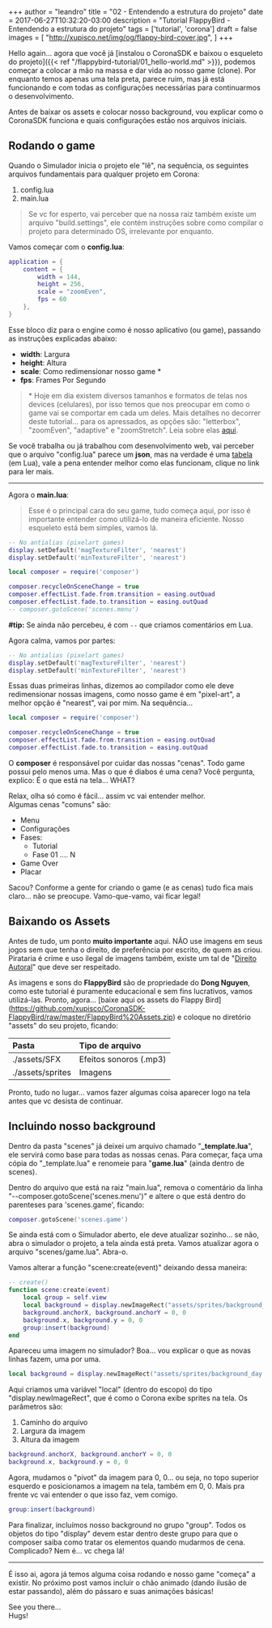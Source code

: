 +++
author = "leandro"
title = "02 - Entendendo a estrutura do projeto"
date = 2017-06-27T10:32:20-03:00
description = "Tutorial FlappyBird - Entendendo a estrutura do projeto"
tags = ['tutorial', 'corona']
draft = false
images = [
    "http://xupisco.net/img/og/flappy-bird-cover.jpg",
]
+++

Hello again... agora que você já [instalou o CoronaSDK e baixou o esqueleto do projeto]({{< ref "/flappybird-tutorial/01_hello-world.md" >}}), podemos começar a colocar a mão na massa e dar vida ao nosso game (clone). Por enquanto temos apenas uma tela preta, parece ruim, mas já está funcionando e com todas as configurações necessárias para continuarmos o desenvolvimento.

Antes de baixar os assets e colocar nosso background, vou explicar como o CoronaSDK funciona e quais configurações estão nos arquivos iniciais.

## Rodando o game ##
Quando o Simulador inicia o projeto ele "lê", na sequência, os seguintes arquivos fundamentais para qualquer projeto em Corona:

1. config.lua
2. main.lua

> Se vc for esperto, vai perceber que na nossa raiz também existe um arquivo "build.settings", ele contém instruções sobre como compilar o projeto para determinado OS, irrelevante por enquanto.

Vamos começar com o **config.lua**:

```lua
application = {
	content = {
		width = 144,
		height = 256,
		scale = "zoomEven",
		fps = 60
	},
}
```

Esse bloco diz para o engine como é nosso aplicativo (ou game), passando as instruções explicadas abaixo:

 - **width**: Largura
 - **height**: Altura
 - **scale**: Como redimensionar nosso game *
 - **fps**: Frames Por Segundo

>\* Hoje em dia existem diversos tamanhos e formatos de telas nos devices (celulares), por isso temos que nos preocupar em como o game vai se comportar em cada um deles. Mais detalhes no decorrer deste tutorial... para os apressados, as opções são: "letterbox", "zoomEven", "adaptive" e "zoomStretch". Leia sobre elas [aqui](https://docs.coronalabs.com/guide/basics/configSettings/#scale).

Se você trabalha ou já trabalhou com desenvolvimento web, vai perceber que o arquivo "config.lua" parece um **json**, mas na verdade é uma [tabela](https://www.lua.org/pil/2.5.html) (em Lua), vale a pena entender melhor como elas funcionam, clique no link para ler mais.

---

Agora o **main.lua**:

> Esse é o principal cara do seu game, tudo começa aqui, por isso é importante entender como utilizá-lo de maneira eficiente. Nosso esqueleto está bem simples, vamos lá.

```lua
-- No antialias (pixelart games)
display.setDefault('magTextureFilter', 'nearest')
display.setDefault('minTextureFilter', 'nearest')

local composer = require('composer')

composer.recycleOnSceneChange = true
composer.effectList.fade.from.transition = easing.outQuad
composer.effectList.fade.to.transition = easing.outQuad
-- composer.gotoScene('scenes.menu')
```

**#tip:** Se ainda não percebeu, é com ```--``` que criamos comentários em Lua.

Agora calma, vamos por partes:  

```lua
-- No antialias (pixelart games)
display.setDefault('magTextureFilter', 'nearest')
display.setDefault('minTextureFilter', 'nearest')
```
Essas duas primeiras linhas, dizemos ao compilador como ele deve redimensionar nossas imagens, como nosso game é em "pixel-art", a melhor opção é "nearest", vai por mim. Na sequência...

```lua
local composer = require('composer')

composer.recycleOnSceneChange = true
composer.effectList.fade.from.transition = easing.outQuad
composer.effectList.fade.to.transition = easing.outQuad
```

O **composer** é responsável por cuidar das nossas "cenas". Todo game possui pelo menos uma. Mas o que é diabos é uma cena? Você pergunta, explico: É o que está na tela... WHAT?

Relax, olha só como é fácil... assim vc vai entender melhor.  
Algumas cenas "comuns" são:

 - Menu
 - Configurações
 - Fases:
    - Tutorial
    - Fase 01 .... N
 - Game Over
 - Placar

Sacou? Conforme a gente for criando o game (e as cenas) tudo fica mais claro... não se preocupe. Vamo-que-vamo, vai ficar legal!

## Baixando os Assets ##

Antes de tudo, um ponto **muito importante** aqui. NÃO use imagens em seus jogos sem que tenha o direito, de preferência por escrito, de quem as criou. Pirataria é crime e uso ilegal de imagens também, existe um tal de "[Direito Autoral](https://pt.wikipedia.org/wiki/Direito_autoral)" que deve ser respeitado.

As imagens e sons do **FlappyBird** são de propriedade do **Dong Nguyen**, como este tutorial é puramente educacional e sem fins lucrativos, vamos utilizá-las. Pronto, agora... [baixe aqui os assets do Flappy Bird] (https://github.com/xupisco/CoronaSDK-FlappyBird/raw/master/FlappyBird%20Assets.zip) e coloque no diretório "assets" do seu projeto, ficando:

| **Pasta**         | **Tipo de arquivo**    |
| :---------------- |:---------------------- |
| ./assets/SFX      | Efeitos sonoros (.mp3) |
| ./assets/sprites  | Imagens                |

Pronto, tudo no lugar... vamos fazer algumas coisa aparecer logo na tela antes que vc desista de continuar.

## Incluindo nosso background ##

Dentro da pasta "scenes" já deixei um arquivo chamado "**\_template.lua**", ele servirá como base para todas as nossas cenas. Para começar, faça uma cópia do "\_template.lua" e renomeie para "**game.lua**" (ainda dentro de scenes).

Dentro do arquivo que está na raiz "main.lua", remova o comentário da linha "--composer.gotoScene('scenes.menu')" e altere o que está dentro do parenteses para 'scenes.game', ficando:

```lua
composer.gotoScene('scenes.game')
```

Se ainda está com o Simulador aberto, ele deve atualizar sozinho... se não, abra o simulador o projeto, a tela ainda está preta. Vamos atualizar agora o arquivo "scenes/game.lua". Abra-o.

Vamos alterar a função "scene:create(event)" deixando dessa maneira:

```lua
-- create()
function scene:create(event)
    local group = self.view
	local background = display.newImageRect("assets/sprites/background_day.png", 144, 256)
	background.anchorX, background.anchorY = 0, 0
    background.x, background.y = 0, 0
	group:insert(background)
end
```

Apareceu uma imagem no simulador? Boa... vou explicar o que as novas linhas fazem, uma por uma.

```lua
local background = display.newImageRect("assets/sprites/background_day.png", 144, 256)
```
Aqui criamos uma variável "local" (dentro do escopo) do tipo "display.newImageRect", que é como o Corona exibe sprites na tela. Os parâmetros são:

1. Caminho do arquivo
2. Largura da imagem
3. Altura da imagem

```lua
background.anchorX, background.anchorY = 0, 0
background.x, background.y = 0, 0
```

Agora, mudamos o "pivot" da imagem para 0, 0... ou seja, no topo superior esquerdo e posicionamos a imagem na tela, também em 0, 0. Mais pra frente vc vai entender o que isso faz, vem comigo.

```lua
group:insert(background)
```

Para finalizar, incluímos nosso background no grupo "group". Todos os objetos do tipo "display" devem estar dentro deste grupo para que o composer saiba como tratar os elementos quando mudarmos de cena. Complicado? Nem é... vc chega lá!

---

É isso ai, agora já temos alguma coisa rodando e nosso game "começa" a existir. No próximo post vamos incluir o chão animado (dando ilusão de estar passando), além do pássaro e suas animações básicas!

See you there...  
Hugs!


